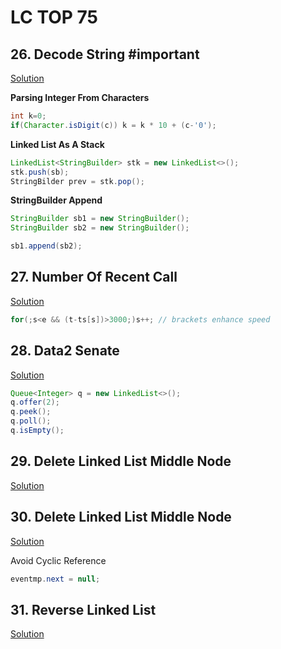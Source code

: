# LC TOP 75

## 26. Decode String #important 

[Solution](/problem_solving/leetcode_top75/Solutions/26_decode_string.java)

**Parsing Integer From Characters**

```java
int k=0;
if(Character.isDigit(c)) k = k * 10 + (c-'0');
```

**Linked List As A Stack**

```java
LinkedList<StringBuilder> stk = new LinkedList<>();
stk.push(sb);
StringBilder prev = stk.pop();
```

**StringBuilder Append**

```java
StringBuilder sb1 = new StringBuilder();
StringBuilder sb2 = new StringBuilder();

sb1.append(sb2);
```

## 27.  Number Of Recent Call

[Solution](/problem_solving/leetcode_top75/Solutions/27_number_of_recent_calls.java)

```java
for(;s<e && (t-ts[s])>3000;)s++; // brackets enhance speed
```

## 28. Data2 Senate

[Solution](/problem_solving/leetcode_top75/Solutions/28_data2_senate.java)

```java
Queue<Integer> q = new LinkedList<>();
q.offer(2);
q.peek();
q.poll();
q.isEmpty();
```

## 29. Delete Linked List Middle Node

[Solution](/problem_solving/leetcode_top75/Solutions/29_linkedlist_middle_node.java)

## 30. Delete Linked List Middle Node

[Solution](/problem_solving/leetcode_top75/Solutions/30_odd_even_nodes.java)

Avoid Cyclic Reference 

```java
eventmp.next = null;
```

## 31.  Reverse Linked List

[Solution](/problem_solving/leetcode_top75/Solutions/31_reverse_linkedlist.java)


